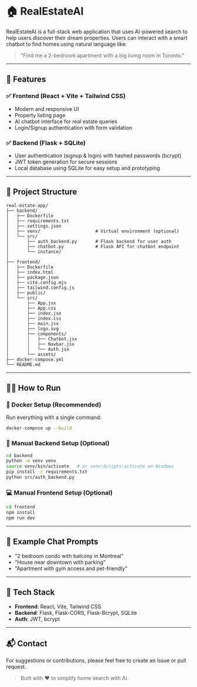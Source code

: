 # 🏠 RealEstateAI

RealEstateAI is a full-stack web application that uses AI-powered search to help users discover their dream properties. Users can interact with a smart chatbot to find homes using natural language like:

> "Find me a 2-bedroom apartment with a big living room in Toronto."

---

## 🚀 Features

### ✅ Frontend (React + Vite + Tailwind CSS)
- Modern and responsive UI
- Property listing page
- AI chatbot interface for real estate queries
- Login/Signup authentication with form validation

### ✅ Backend (Flask + SQLite)
- User authentication (signup & login) with hashed passwords (bcrypt)
- JWT token generation for secure sessions
- Local database using SQLite for easy setup and prototyping

---

## 📂 Project Structure
```
real-estate-app/
├── backend/
│   ├── Dockerfile
│   ├── requirements.txt
│   ├── settings.json
│   ├── venv/                     # Virtual environment (optional)
│   └── src/
│       ├── auth_backend.py       # Flask backend for user auth
│       ├── chatbot.py            # Flask API for chatbot endpoint
│       └── instance/
│
├── frontend/
│   ├── Dockerfile
│   ├── index.html
│   ├── package.json
│   ├── vite.config.mjs
│   ├── tailwind.config.js
│   ├── public/
│   └── src/
│       ├── App.jsx
│       ├── App.css
│       ├── index.jsx
│       ├── index.css
│       ├── main.jsx
│       ├── logo.svg
│       ├── components/
│       │   ├── Chatbot.jsx
│       │   ├── Navbar.jsx
│       │   └── Auth.jsx
│       └── assets/
├── docker-compose.yml
└── README.md
```

---

## 🧑‍💻 How to Run

### 🐳 Docker Setup (Recommended)
Run everything with a single command:
```bash
docker-compose up --build
```

### 🔧 Manual Backend Setup (Optional)
```bash
cd backend
python -m venv venv
source venv/bin/activate   # or venv\Scripts\activate on Windows
pip install -r requirements.txt
python src/auth_backend.py
```

### 💻 Manual Frontend Setup (Optional)
```bash
cd frontend
npm install
npm run dev
```

---

## 🧠 Example Chat Prompts
- "2 bedroom condo with balcony in Montreal"
- "House near downtown with parking"
- "Apartment with gym access and pet-friendly"

---

## 📌 Tech Stack
- **Frontend**: React, Vite, Tailwind CSS
- **Backend**: Flask, Flask-CORS, Flask-Bcrypt, SQLite
- **Auth**: JWT, bcrypt

---

## 📬 Contact
For suggestions or contributions, please feel free to create an issue or pull request.

> Built with ❤️ to simplify home search with AI.

